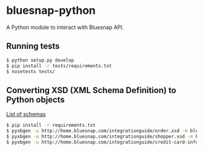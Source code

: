 # bluesnap-python

A Python module to interact with Bluesnap API.

## Running tests

```sh
$ python setup.py develop
$ pip install -r tests/requirements.txt
$ nosetests tests/
```

## Converting XSD (XML Schema Definition) to Python objects

[List of schemas](http://home.bluesnap.com/integrationguide/default.htm#WordManual/Schemas.htm)

```sh
$ pip install -r requirements.txt
$ pyxbgen -u http://home.bluesnap.com/integrationguide/order.xsd -m bluesnap/schema/order
$ pyxbgen -u http://home.bluesnap.com/integrationguide/shopper.xsd -m bluesnap/schema/shopper
$ pyxbgen -u http://home.bluesnap.com/integrationguide/credit-card-info.xsd -m bluesnap/schema/credit_card_info
```
